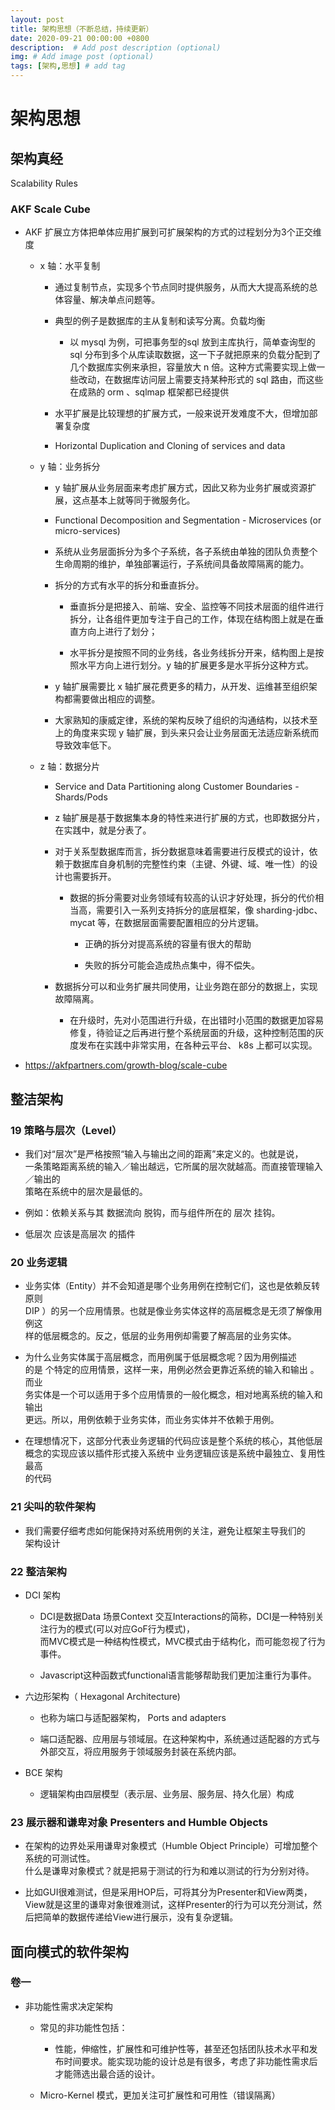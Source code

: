 ```yaml
---
layout: post
title: 架构思想（不断总结，持续更新）
date: 2020-09-21 00:00:00 +0800
description:  # Add post description (optional)
img: # Add image post (optional)
tags: [架构,思想] # add tag
---
```


# 架构思想


## 架构真经  
   Scalability Rules

### AKF Scale Cube

- AKF 扩展立方体把单体应用扩展到可扩展架构的方式的过程划分为3个正交维度

	- x 轴：水平复制

		- 通过复制节点，实现多个节点同时提供服务，从而大大提高系统的总体容量、解决单点问题等。

		- 典型的例子是数据库的主从复制和读写分离。负载均衡

			- 以 mysql 为例，可把事务型的sql 放到主库执行，简单查询型的 sql 分布到多个从库读取数据，这一下子就把原来的负载分配到了几个数据库实例来承担，容量放大 n 倍。这种方式需要实现上做一些改动，在数据库访问层上需要支持某种形式的 sql 路由，而这些在成熟的 orm 、sqlmap 框架都已经提供

		- 水平扩展是比较理想的扩展方式，一般来说开发难度不大，但增加部署复杂度

		- Horizontal Duplication and Cloning of services and data

	- y 轴：业务拆分

		- y 轴扩展从业务层面来考虑扩展方式，因此又称为业务扩展或资源扩展，这点基本上就等同于微服务化。

		- Functional Decomposition and Segmentation - Microservices (or micro-services)

		- 系统从业务层面拆分为多个子系统，各子系统由单独的团队负责整个生命周期的维护，单独部署运行，子系统间具备故障隔离的能力。

		- 拆分的方式有水平的拆分和垂直拆分。

			- 垂直拆分是把接入、前端、安全、监控等不同技术层面的组件进行拆分，让各组件更加专注于自己的工作，体现在结构图上就是在垂直方向上进行了划分；

			- 水平拆分是按照不同的业务线，各业务线拆分开来，结构图上是按照水平方向上进行划分。y 轴的扩展更多是水平拆分这种方式。

		- y 轴扩展需要比 x 轴扩展花费更多的精力，从开发、运维甚至组织架构都需要做出相应的调整。

		- 大家熟知的康威定律，系统的架构反映了组织的沟通结构，以技术至上的角度来实现 y 轴扩展，到头来只会让业务层面无法适应新系统而导致效率低下。

	- z 轴：数据分片

		- Service and Data Partitioning along Customer Boundaries - Shards/Pods

		- z 轴扩展是基于数据集本身的特性来进行扩展的方式，也即数据分片，在实践中，就是分表了。

		- 对于关系型数据库而言，拆分数据意味着需要进行反模式的设计，依赖于数据库自身机制的完整性约束（主键、外键、域、唯一性）的设计也需要拆开。

			- 数据的拆分需要对业务领域有较高的认识才好处理，拆分的代价相当高，需要引入一系列支持拆分的底层框架，像 sharding-jdbc、mycat 等，在数据层面需要配置相应的分片逻辑。

				- 正确的拆分对提高系统的容量有很大的帮助

				- 失败的拆分可能会造成热点集中，得不偿失。

		- 数据拆分可以和业务扩展共同使用，让业务跑在部分的数据上，实现故障隔离。

			- 在升级时，先对小范围进行升级，在出错时小范围的数据更加容易修复，待验证之后再进行整个系统层面的升级，这种控制范围的灰度发布在实践中非常实用，在各种云平台、 k8s 上都可以实现。

- https://akfpartners.com/growth-blog/scale-cube

## 整洁架构

### 19 策略与层次（Level）

- 我们对“层次”是严格按照“输入与输出之间的距离”来定义的。也就是说，  
  一条策略距离系统的输入／输出越远，它所属的层次就越高。而直接管理输入／输出的  
  策略在系统中的层次是最低的。

- 例如：依赖关系与其 数据流向 脱钩，而与组件所在的 层次 挂钩。

- 低层次 应该是高层次 的插件

### 20 业务逻辑

- 业务实体（Entity）并不会知道是哪个业务用例在控制它们，这也是依赖反转原则  
  DIP ）的另一个应用情景。也就是像业务实体这样的高层概念是无须了解像用例这  
  样的低层概念的。反之，低层的业务用例却需要了解高层的业务实体。

- 为什么业务实体属于高层概念，而用例属于低层概念呢？因为用例描述  
  的是 个特定的应用情景，这样一来，用例必然会更靠近系统的输入和输出 。而业  
  务实体是一个可以适用于多个应用情景的一般化概念，相对地离系统的输入和输出  
  更远。所以，用例依赖于业务实体，而业务实体并不依赖于用例。

- 在理想情况下，这部分代表业务逻辑的代码应该是整个系统的核心，其他低层  
  概念的实现应该以插件形式接入系统中 业务逻辑应该是系统中最独立、复用性最高  
  的代码

### 21 尖叫的软件架构

- 我们需要仔细考虑如何能保持对系统用例的关注，避免让框架主导我们的  
  架构设计

### 22 整洁架构

- DCI 架构

	- DCI是数据Data 场景Context 交互Interactions的简称，DCI是一种特别关注行为的模式(可以对应GoF行为模式)，  
	  而MVC模式是一种结构性模式，MVC模式由于结构化，而可能忽视了行为事件。

	- Javascript这种函数式functional语言能够帮助我们更加注重行为事件。

- 六边形架构（ Hexagonal Architecture)

	- 也称为端口与适配器架构， Ports and adapters

	- 端口适配器、应用层与领域层。在这种架构中，系统通过适配器的方式与外部交互，将应用服务于领域服务封装在系统内部。

- BCE 架构

	- 逻辑架构由四层模型（表示层、业务层、服务层、持久化层）构成

### 23 展示器和谦卑对象 Presenters and Humble Objects

- 在架构的边界处采用谦卑对象模式（Humble Object Principle）可增加整个系统的可测试性。  
  什么是谦卑对象模式？就是把易于测试的行为和难以测试的行为分别对待。

- 比如GUI很难测试，但是采用HOP后，可将其分为Presenter和View两类，View就是这里的谦卑对象很难测试，这样Presenter的行为可以充分测试，然后把简单的数据传递给View进行展示，没有复杂逻辑。

## 面向模式的软件架构

### 卷一

- 非功能性需求决定架构

	- 常见的非功能性包括：

		- 性能，伸缩性，扩展性和可维护性等，甚至还包括团队技术水平和发布时间要求。能实现功能的设计总是有很多，考虑了非功能性需求后才能筛选出最合适的设计。

	- Micro-Kernel 模式，更加关注可扩展性和可用性（错误隔离）



